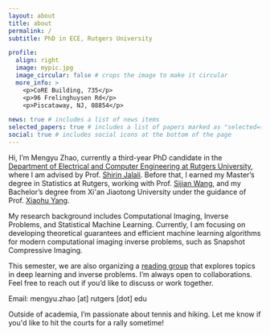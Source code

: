 ```yaml
---
layout: about
title: about
permalink: /
subtitle: PhD in ECE, Rutgers University

profile:
  align: right
  image: mypic.jpg
  image_circular: false # crops the image to make it circular
  more_info: >
    <p>CoRE Building, 735</p>
    <p>96 Frelinghuysen Rd</p>
    <p>Piscataway, NJ, 08854</p>

news: true # includes a list of news items
selected_papers: true # includes a list of papers marked as "selected={true}"
social: true # includes social icons at the bottom of the page
---
```


Hi, I’m Mengyu Zhao, currently a third-year PhD candidate in the [Department of Electrical and Computer Engineering at Rutgers University](https://www.ece.rutgers.edu/), where I am advised by Prof. [Shirin Jalali](https://sites.google.com/site/shirinjalali/home). Before that, I earned my Master’s degree in Statistics at Rutgers, working with Prof. [Sijian Wang](https://sites.rutgers.edu/sijian-wang/), and my Bachelor’s degree from Xi'an Jiaotong University under the guidance of Prof. [Xiaohu Yang](https://gr.xjtu.edu.cn/web/xiaohuyang).

My research background includes Computational Imaging, Inverse Problems, and Statistical Machine Learning. Currently, I am focusing on developing theoretical guarantees and efficient machine learning algorithms for modern computational imaging inverse problems, such as Snapshot Compressive Imaging.

This semester, we are also organizing a [reading group](https://sites.google.com/view/readinggroupforinverseprob/about) that explores topics in deep learning and inverse problems. I’m always open to collaborations. Feel free to reach out if you’d like to discuss or work together.

Email: mengyu.zhao [at] rutgers [dot] edu

Outside of academia, I’m passionate about tennis and hiking. Let me know if you'd like to hit the courts for a rally sometime!
